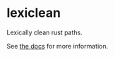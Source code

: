 # lexiclean

Lexically clean rust paths.

See [the docs](https://docs.rs/lexiclean) for more information.
